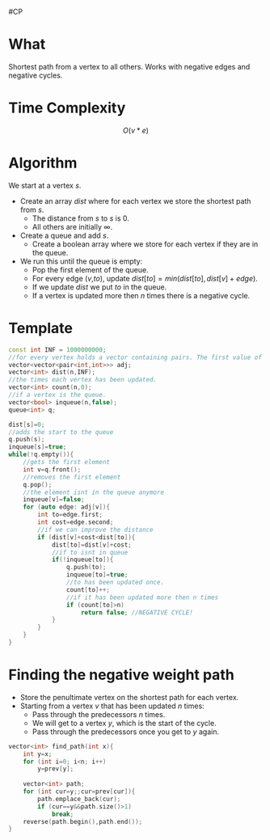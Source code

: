 #CP
# What 
Shortest path from a vertex to all others.
Works with negative edges and negative cycles.

# Time Complexity
$$
O(v*e)
$$
# Algorithm
We start at a vertex $s$.
- Create an array $dist$ where for each vertex we store the shortest path from $s$.
	- The distance from $s$ to $s$ is 0.
	- All others are initially $\infty$.
- Create a queue and add $s$.
	- Create a boolean array where we store for each vertex if they are in the queue.
- We run this until the queue is empty:
	- Pop the first element of the queue.
	- For every edge ($v$,$to$), update $dist[to]=min(dist[to],dist[v]+edge)$.
	- If we update $dist$ we put $to$ in the queue.
	- If a vertex is updated more then $n$ times there is a negative cycle.

# Template

```C++
const int INF = 1000000000;
//for every vertex holds a vector containing pairs. The first value of the pair is the destination, the second is the cost.
vector<vector<pair<int,int>>> adj;
vector<int> dist(n,INF);
//the times each vertex has been updated.
vector<int> count(n,0);
//if a vertex is the queue.
vector<bool> inqueue(n,false);
queue<int> q;

dist[s]=0;
//adds the start to the queue
q.push(s);
inqueue[s]=true;
while(!q.empty()){
	//gets the first element
	int v=q.front();
	//removes the first element
	q.pop();
	//the element isnt in the queue anymore
	inqueue[v]=false;
	for (auto edge: adj[v]){
		int to=edge.first;
		int cost=edge.second;
		//if we can improve the distance
		if (dist[v]+cost<dist[to]){
			dist[to]=dist[v]+cost;
			//if to isnt in queue
			if(!inqueue[to]){
				q.push(to);
				inqueue[to]=true;
				//to has been updated once.
				count[to]++;
				//if it has been updated more then n times
				if (count[to]>n)
					return false; //NEGATIVE CYCLE!
			}
		}
	}
}
```

# Finding the negative weight path
- Store the penultimate vertex on the shortest path for each vertex.
- Starting from a vertex $v$ that has been updated $n$ times:
	- Pass through the predecessors $n$ times.
	- We will get to a vertex $y$, which is the start of the cycle.
	- Pass through the predecessors once you get to $y$ again.
```C++
vector<int> find_path(int x){
	int y=x;
	for (int i=0; i<n; i++)
		y=prev[y];
	
	vector<int> path;
	for (int cur=y;;cur=prev[cur]){
		path.emplace_back(cur);
		if (cur==y&&path.size()>1)
			break;
	reverse(path.begin(),path.end());
}
```